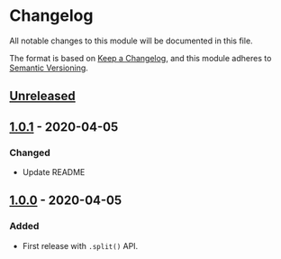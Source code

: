 # Changelog
All notable changes to this module will be documented in this file.

The format is based on [Keep a Changelog](https://keepachangelog.com/en/1.0.0/),
and this module adheres to [Semantic Versioning](https://semver.org/spec/v2.0.0.html).

## [Unreleased]

## [1.0.1] - 2020-04-05
### Changed
- Update README

## [1.0.0] - 2020-04-05
### Added
- First release with `.split()` API.



[Unreleased]: https://github.com/VeryCrazyDog/mysql-parser/compare/1.0.1...HEAD
[1.0.1]: https://github.com/VeryCrazyDog/mysql-parser/compare/1.0.0...1.0.1
[1.0.0]: https://github.com/VeryCrazyDog/mysql-parser/releases/tag/1.0.0
